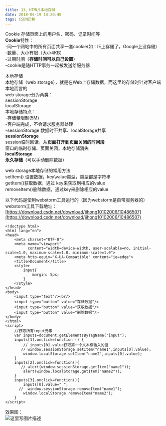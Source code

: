 ```yaml
---
title: 13、HTML5本地存储
date: 2018-06-19 14:20:48
tags: CSDN迁移
---
```

  Cookie 存储页面上的用户名、密码、记录时间等   
 **Cookie**特性：   
 -同一个网站中的所有页面共享一套cookie(如：IE上存储了，Google上没存储)   
 -数量、大小有限（大小4KB）   
 -过期时间（**存储时间可以自己设置**）   
 -cookie是随HTTP事务一起被发送给服务器

 本地存储   
 本地存储（web storage），就是在Web上存储数据，而这里的存储时针对客户端本地而言的   
 web storage分为两类：   
 sessionStorage   
 localStorage   
 本地存储特点：   
 -存储量限制(5M)   
 -客户端完成，不会请求服务器处理   
 -sessionStorage 数据时不共享、localStorage共享   
 **sessionStorage**   
 session临时回话，从**页面打开到页面关闭的时间段**   
 窗口的临时存储、页面关闭，本地存储消失   
 **localStorage**   
 **永久存储**（可以手动删除数据）

 web storage本地存储的常用方法   
 setItem() 设置数据，key\value类型，类型都是字符串   
 getItem()获取数据，通过 key来获取到相应的value   
 removeItem()删除数据，通过key来删除相应的value

 以下代码是使用webstorm工具运行的（因为webstorm是自带服务器的）   
 webstorm工具下载地址：[https://download.csdn.net/download/jihong10102006/10486507](https://download.csdn.net/download/jihong10102006/10486507)

 
```
<!doctype html>
<html lang="en">
<head>
    <meta charset="UTF-8">
    <meta name="viewport"
          content="width=device-width, user-scalable=no, initial-scale=1.0, maximum-scale=1.0, minimum-scale=1.0">
    <meta http-equiv="X-UA-Compatible" content="ie=edge">
    <title>Document</title>
    <style>
        input{
            margin: 5px;
        }
    </style>
</head>
<body>
    <input type="text"/><br/>
    <input type="button" value="存储数据"/>
    <input type="button" value="获取数据"/>
    <input type="button" value="删除数据"/>
</body>
</html>
<script>
    //获取所有input元素
    var inputs=document.getElementsByTagName("input");
    inputs[1].οnclick=function () {
        // inputs[0].value获取第一个文本框输入的值
       // window.sessionStorage.setItem("name1",inputs[0].value);
        window.localStorage.setItem("name2",inputs[0].value);
    }
    inputs[2].οnclick=function(){
       // alert(window.sessionStorage.getItem("name1"));
        alert(window.localStorage.getItem("name2"));
    }
    inputs[3].οnclick=function(){
        inputs[0].value=" ";
      //  window.sessionStorage.removeItem("name1");
        window.localStorage.removeItem("name2");
    }
</script>
```
 效果图：   
 ![这里写图片描述](https://img-blog.csdn.net/20180619141955394?watermark/2/text/aHR0cHM6Ly9ibG9nLmNzZG4ubmV0L2ppaG9uZzEwMTAyMDA2/font/5a6L5L2T/fontsize/400/fill/I0JBQkFCMA==/dissolve/70)

   
  